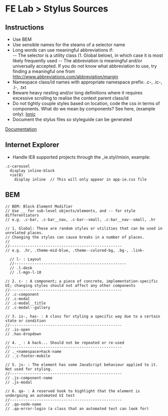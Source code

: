 FE Lab > Stylus Sources
=================

Instructions
-------------

- Use BEM
- Use sensible names for the steams of a selector name  
- Long words can use meaningful abbreviations if:  
-- The selector is a utility class (1. Global below), in which case it is most likely frequently used
-- The abbreviation is meaningful and/or universally accepted. If you do not know what abbreviation to use, try finding a meaningful one from http://www.abbreviations.com/abbreviation/margin  
- Namespace class/id names with appropriate namespace prefix: .c-, .ic-, .l-, .txt 
- Beware heavy nesting and/or long definitions where it requires excessive scrolling to realise the context parent class/id
- Do not tightly couple styles based on location, code the css in terms of components. What do we mean by components? See here, (example only): [Ionic](http://ionicframework.com/docs/components/)
- Document the stylus files so styleguide can be generated

[Documentation](https://loweproferotech.atlassian.net/wiki/display/IL/The+Stylus+Standard)

Internet Explorer
-------------
- Handle IE8 supported projects through the _ie.styl/mixin, example:
```
.c-carousel
  display inline-block
  +ie(8)
    display inline  // This will only appear in app-ie.css file
```

BEM
-------------
```
// BEM: Block Element Modifier
// Use __ for sub-level objects/elements, and -- for style differentiators
// e.g. .c-bar, .c-bar__nav, .c-bar--small, .c-bar__nav--small, .hr

// 1. Global: These are random styles or utilities that can be used in unrelated places. 
// Changing the styles can cause breaks in a number of places.
// 
//--------------------------------------------------
// e.g. .hr, .theme-mid-blue, .theme--colored-bg, .bg-, .link-

  // l- : Layout
  //--------------------------------------------------
  // .l-desk
  // .l-mgn-l-10

// 2. c- : A component; a piece of concrete, implementation-specific UI; changing styles should not affect any other components
//--------------------------------------------------
// .c-component
// .c-modal
// .c-modal__title
// .c-modal--gallery

// 3. is-, has- : A class for styling a specific way due to a certain state or condition
//--------------------------------------------------
// .is-open
// .has-dropdown

// 4. _ : A hack... Should not be repeated or re-used
//--------------------------------------------------
// ._<namespace>hack-name
// ._c-footer-mobile

// 5. js- : The element has some JavaScript behaviour applied to it. Not used for styling.
//--------------------------------------------------
// .js-component-name
// .js-modal

// 6. qa- : A reserved hook to highlight that the element is undergoing an automated UI test
//--------------------------------------------------
// .qa-node-name
// .qa-error-login (a class that an automated test can look for)
```